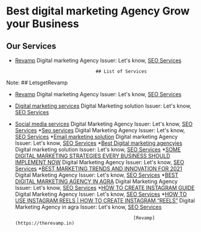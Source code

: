 # **Best digital marketing Agency Grow your Business**

## Our Services

* [Revamp](https://therevamp.in/) Digital marketing Agency
  Issuer: Let's know, [SEO Services](https://therevamp.in/services)

                                    ## List of Services

Note: ## LetsgetRevamp

* [Revamp](https://therevamp.in/) Digital marketing Agency
  Issuer: Let's know, [SEO Services](https://therevamp.in/services)
* [Digital marketing services](https://therevamp.in/) Digital Marketing solution
  Issuer: Let's know, [SEO Services](https://therevamp.in/services)
* [Social media services](https://therevamp.in/) Digital Marketing Agency
  Issuer: Let's know, [SEO Services](https://therevamp.in/services)
*[Seo services](https://therevamp.in/) Digital Marketing Agency
  Issuer: Let's know, [SEO Services](https://therevamp.in/services)
*[Email marketing solution](https://therevamp.in/) Digital marketing Agency
  Issuer: Let's know, [SEO Services](https://therevamp.in/services)
*[Best Digital marketing agencyies](https://therevamp.in/about-us/) Digital marketing solution
  Issuer: Let's know, [SEO Services](https://therevamp.in/services)
*[SOME DIGITAL MARKETING STRATEGIES EVERY BUSINESS SHOULD IMPLEMENT NOW](https://therevamp.in/some-digital-marketing-strategies-every-business-should-implement-now/) Digital Marketing Agency
Issuer: Let's know, [SEO Services](https://therevamp.in/services)
*[BEST MARKETING TRENDS AND INNOVATION FOR 2021](https://therevamp.in/best-marketing-trends-and-innovation-for-2021/) Digital Marketing Agency
Issuer: Let's know, [SEO Services](https://therevamp.in/services)
*[BEST DIGITAL MARKETING AGENCY IN AGRA](https://therevamp.in/best-digital-marketing-agency-in-agra/) Digital Marketing Agency
Issuer: Let's know, [SEO Services](https://therevamp.in/services)
*[HOW TO CREATE INSTAGRAM GUIDE](https://therevamp.in/how-to-create-instagram-guide/) Digital Marketing Agency 
Issuer: Let's know, [SEO Services](https://therevamp.in/services)
*[HOW TO USE INSTAGRAM REELS | HOW TO CREATE INSTAGRAM “REELS”](https://therevamp.in/how-to-use-instagram-reels/) Digital Marketing Agency in agra
Issuer: Let's know, [SEO Services](https://therevamp.in/services)

                                                  [Revamp](https://therevamp.in)

